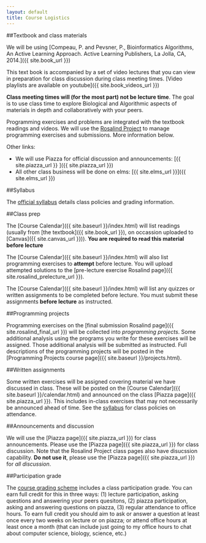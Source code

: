 ```yaml
---
layout: default
title: Course Logistics
---
```


##Textbook and class materials

We will be using [Compeau, P. and Pevsner, P., Bioinformatics Algorithms, An Active Learning Approach. Active Learning Publishers, La Jolla, CA, 2014.]({{ site.book_url }})

This text book is accompanied by a set of video lectures that you can view in preparation for class discussion during class meeting times. [Video playlists are available on youtube]({{ site.book_videos_url }})

**Class meeting times will (for the most part) not be lecture time**. The goal is to use class time to explore Biological and Algorithmic aspects of materials in depth and collaboratively with your peers.

Programming exercises and problems are integrated with the
	textbook readings and videos. We will use the
	[Rosalind Project](http://rosalind.info) to manage programming
	exercises and submissions. More information below.

Other links:

  - We will use Piazza for official discussion and announcements:
	[{{ site.piazza_url }} ]({{ site.piazza_url }})  
  - All other class business will be done on elms:
	[{{ site.elms_url }}]({{ site.elms_url }})  

##Syllabus

The [official syllabus](syllabus.html) details class policies and grading information.

##Class prep

The [Course Calendar]({{ site.baseurl }}/index.html) will list
readings (usually from [the textbook]({{ site.book_url }}), on
occassion uploaded to [Canvas]({{ site.canvas_url }})). **You are
required to read this material before lecture**

The [Course Calendar]({{ site.baseurl }}/index.html) will also
list programming exercises to **attempt** before lecture. You
will upload attempted solutions to the [pre-lecture exercise
Rosalind page]({{ site.rosalind_prelecture_url }}).

The [Course Calendar]({{ site.baseurl }}/index.html) will list
any quizzes or written assignments to be completed before lecture. You
must submit these assignments **before lecture** as instructed.

##Programming projects

Programming exercises on the [final submission
Rosalind page]({{ site.rosalind_final_url }}) will be collected into
*programming projects*. Some additional analysis using the programs
you write for these exercises will be assigned. Those additional
analysis will be submitted as instructed. Full descriptions of the
programming projects will be posted in the
[Programming Projects course
page]({{ site.baseurl }}/projects.html).

##Written assignments

Some written exercises will be assigned covering material we
have discussed in class. These will be posted on the
[Course Calendar]({{ site.baseurl }}/calendar.html) and announced on
the class [Piazza page]({{ site.piazza_url }}). This includes in-class exercises
that may not necessarily be announced ahead of time. See the [syllabus](syllabus.html)
for class policies on attendance.

##Announcements and discussion

We will use the [Piazza page]({{ site.piazza_url }}) for class
announcements. Please use the [Piazza page]({{ site.piazza_url }}) for
class discussion. Note that the Rosalind Project class pages also have
disucssion capability. **Do not use it**, please use the
[Piazza page]({{ site.piazza_url }}) for *all discussion*.

##Participation grade

The [course grading scheme](syllabus.html) includes a class participation grade. You can earn full credit for this in three ways: (1) lecture participation, asking questions and answering your peers quesitons, (2) piazza participation, asking and answering questions on piazza, (3) regular attendance to office hours. To earn full credit you should aim to ask or answer a question at least once every two weeks on lecture or on piazza; or attend office hours at least once a month (that can include just going to my office hours to chat about computer science, biology, science, etc.)
